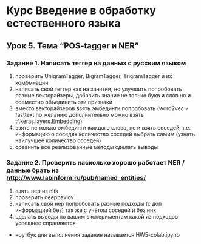 # Курс Введение в обработку естественного языка

## Урок 5. Тема “POS-tagger и NER”

### Задание 1. Написать теггер на данных с русским языком
1.	проверить UnigramTagger, BigramTagger, TrigramTagger и их комбмнации
2.	написать свой теггер как на занятии, но улучшить попробовать разные векторайзеры, добавить знание не только букв и слов но и совместно объединить эти признаки
3.	вместо векторайзеров взять эмбединги попробовать (word2vec и fasttext по желанию дополнительно можно взять tf.keras.layers.Embedding)
4.	взять не только эмбединги каждого слова, но и взять соседей, т.е. информацию о соседях количество соседей выбрать самим (узнать наилучшее количество соседей)
5.	сравнить все реализованные методы сделать выводы

### Задание 2. Проверить насколько хорошо работает NER  / данные брать из http://www.labinform.ru/pub/named_entities/
1.	взять нер из nltk
2.	проверить deeppavlov
3.	написать свой нер попробовать разные подходы (с доп информацией без) так же с учётом соседей и без них
4.	сделать выводы по вашим экспериментам какой из подходов успешнее справляется

* ноутбук для выполнения задания называется HW5-colab.ipynb

